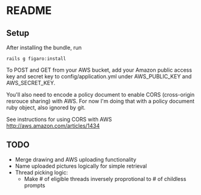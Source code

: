 # README

## Setup

After installing the bundle, run

    rails g figaro:install

To POST and GET from your AWS bucket, add your Amazon public access key and secret key to config/application.yml under AWS_PUBLIC_KEY and AWS_SECRET_KEY.

You'll also need to encode a policy document to enable CORS (cross-origin resrouce sharing) with AWS. For now I'm doing that with a policy document ruby object, also ignored by git.

See instructions for using CORS with AWS http://aws.amazon.com/articles/1434

## TODO

* Merge drawing and AWS uploading functionality
* Name uploaded pictures logically for simple retrieval
* Thread picking logic:
  * Make # of eligible threads inversely proprotional to # of childless prompts
